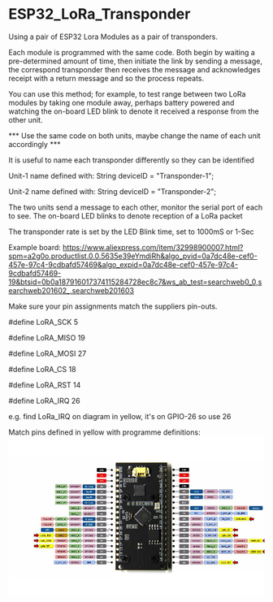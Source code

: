 # ESP32_LoRa_Transponder
Using a pair of ESP32 Lora Modules as a pair of transponders.

Each module is programmed with the same code. Both begin by waiting a pre-determined amount of time, then initiate the link by sending a message, the correspond transponder then receives the message and acknowledges receipt with a return message and so the process repeats.

You can use this method; for example, to test range between two LoRa modules by taking one module away, perhaps battery powered and watching the on-board LED blink to denote it received a response from the other unit.

*** Use the same code on both units, maybe change the name of each unit accordingly ***

It is useful to name each transponder differently so they can be identified 

Unit-1 name defined with: String deviceID = "Transponder-1";

Unit-2 name defined with: String deviceID = "Transponder-2";

The two units send a message to each other, monitor the serial port of each to see. The on-board LED blinks to denote reception of a LoRa packet

The transponder rate is set by the LED Blink time, set to 1000mS or 1-Sec

Example board: https://www.aliexpress.com/item/32998900007.html?spm=a2g0o.productlist.0.0.5635e39eYmdiRh&algo_pvid=0a7dc48e-cef0-457e-97c4-9cdbafd57469&algo_expid=0a7dc48e-cef0-457e-97c4-9cdbafd57469-19&btsid=0b0a187916017374115284728ec8c7&ws_ab_test=searchweb0_0,searchweb201602_,searchweb201603

Make sure your pin assignments match the suppliers pin-outs.

#define LoRA_SCK   5

#define LoRA_MISO 19

#define LoRA_MOSI 27

#define LoRA_CS   18

#define LoRA_RST  14

#define LoRA_IRQ  26

e.g. find LoRa_IRQ on diagram in yellow, it's on GPIO-26 so use 26

Match pins defined in yellow with programme definitions:
![alt_text, width="200"](/ESP32_LORA.jpg)
